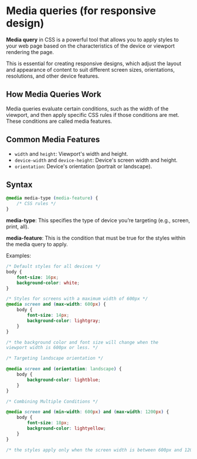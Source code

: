 # Media queries (for responsive design)

**Media query** in CSS is a powerful tool that allows you to apply styles to your web page based on the characteristics of the device or viewport rendering the page. 

This is essential for creating responsive designs, which adjust the layout and appearance of content to suit different screen sizes, orientations, resolutions, and other device features.

## How Media Queries Work

Media queries evaluate certain conditions, such as the width of the viewport, and then apply specific CSS rules if those conditions are met. These conditions are called media features.

## Common Media Features

- `width` and `height`: Viewport's width and height.
- `device-width` and `device-height`: Device's screen width and height.
- `orientation`: Device's orientation (portrait or landscape).

## Syntax

```css
@media media-type (media-feature) {
    /* CSS rules */
}
```
**media-type**: This specifies the type of device you’re targeting (e.g., screen, print, all).

**media-feature**: This is the condition that must be true for the styles within the media query to apply.

Examples:
```css
/* Default styles for all devices */
body {
    font-size: 16px;
    background-color: white;
}

/* Styles for screens with a maximum width of 600px */
@media screen and (max-width: 600px) {
    body {
        font-size: 14px;
        background-color: lightgray;
    }
}

/* the background color and font size will change when the 
viewport width is 600px or less. */
```

```css
/* Targeting landscape orientation */

@media screen and (orientation: landscape) {
    body {
        background-color: lightblue;
    }
}
```

```css
/* Combining Multiple Conditions */

@media screen and (min-width: 600px) and (max-width: 1200px) {
    body {
        font-size: 18px;
        background-color: lightyellow;
    }
}

/* the styles apply only when the screen width is between 600px and 1200px. */

```